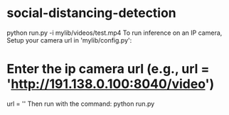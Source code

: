 # social-distancing-detection

python run.py -i mylib/videos/test.mp4
To run inference on an IP camera, Setup your camera url in 'mylib/config.py':
# Enter the ip camera url (e.g., url = 'http://191.138.0.100:8040/video')
url = ''
Then run with the command:
python run.py
